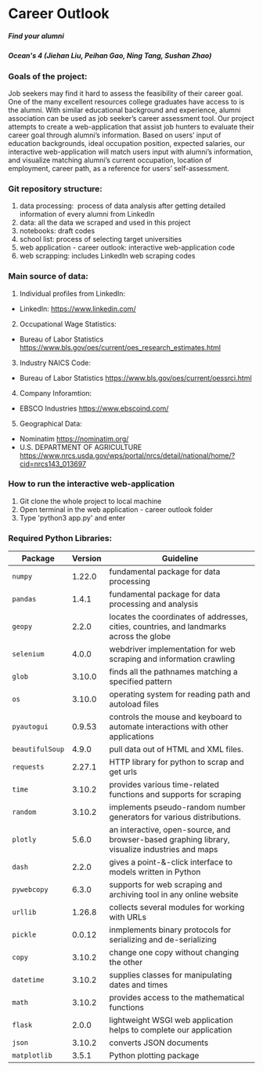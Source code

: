 # Career Outlook
##### Find your alumni
##### Ocean's 4 (Jiehan Liu, Peihan Gao, Ning Tang, Sushan Zhao)


### Goals of the project: 
Job seekers may find it hard to assess the feasibility of their career goal. One of the many excellent resources college graduates have access to is the alumni. With similar educational background and experience, alumni association can be used as job seeker’s career assessment tool.  Our project attempts to create a web-application that assist job hunters to evaluate their career goal through alumni’s information. Based on users’ input of education backgrounds, ideal occupation position, expected salaries, our interactive web-application will match users input with alumni’s information, and visualize matching alumni’s current occupation, location of employment, career path, as a reference for users’ self-assessment.

### Git repository structure:
1. data processing:  process of data analysis after getting detailed information of every alumni from LinkedIn
2. data: all the data we scraped and used in this project
3. notebooks: draft codes
4. school list: process of selecting target universities
5. web application - career outlook: interactive web-application code
6. web scrapping:  includes LinkedIn web scraping codes 

### Main source of data:
1. Individual profiles from LinkedIn: 
  - LinkedIn: https://www.linkedin.com/
2. Occupational Wage Statistics:
  - Bureau of Labor Statistics  https://www.bls.gov/oes/current/oes_research_estimates.html
3. Industry NAICS Code:
  - Bureau of Labor Statistics https://www.bls.gov/oes/current/oessrci.html
4. Company Inforamtion:
  - EBSCO Industries https://www.ebscoind.com/
5. Geographical Data:
  - Nominatim https://nominatim.org/ 
  - U.S. DEPARTMENT OF AGRICULTURE https://www.nrcs.usda.gov/wps/portal/nrcs/detail/national/home/?cid=nrcs143_013697

### How to run the interactive web-application 
1. Git clone the whole project to local machine 
2. Open terminal in the web application - career outlook folder 
3. Type 'python3 app.py' and enter 

### Required Python Libraries:
|Package|Version|Guideline|
|------|-------|----------|
|`numpy`|1.22.0|fundamental package for data processing|
|`pandas`|1.4.1|fundamental package for data processing and analysis|
|`geopy`|2.2.0|locates the coordinates of addresses, cities, countries, and landmarks across the globe|
|`selenium`|4.0.0|webdriver implementation for web scraping and information crawling|
|`glob`|3.10.0|finds all the pathnames matching a specified pattern |
|`os`|3.10.0|operating system for reading path and autoload files|
|`pyautogui`|0.9.53|controls the mouse and keyboard to automate interactions with other applications|
|`beautifulSoup`|4.9.0|pull data out of HTML and XML files. |
|`requests`|2.27.1|HTTP library for python to scrap and get urls|
|`time`|3.10.2|provides various time-related functions and supports for scraping|
|`random`|3.10.2|implements pseudo-random number generators for various distributions.|
|`plotly`|5.6.0|an interactive, open-source, and browser-based graphing library, visualize industries and maps|
|`dash`|2.2.0|gives a point-&-click interface to models written in Python|
|`pywebcopy`|6.3.0|supports for web scraping and archiving tool in any online website|
|`urllib`|1.26.8|collects several modules for working with URLs|
|`pickle`|0.0.12|inmplements binary protocols for serializing and de-serializing|
|`copy`|3.10.2|change one copy without changing the other|
|`datetime`|3.10.2|supplies classes for manipulating dates and times|
|`math`|3.10.2|provides access to the mathematical functions|
|`flask`|2.0.0|lightweight WSGI web application helps to complete our application|
|`json`|3.10.2|converts JSON documents|
|`matplotlib`|3.5.1|Python plotting package|


